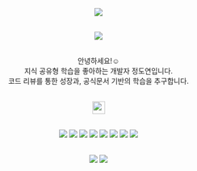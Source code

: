 
<p align="center">
  <img src="https://github.com/doyeonjeong/doyeonjeong/assets/108422901/cde732d5-1842-4411-adaf-29627f91a7a8"><br><br>
</p>

<div align="center">
  <a href="https://hits.seeyoufarm.com"><img src="https://hits.seeyoufarm.com/api/count/incr/badge.svg?url=https%3A%2F%2Fgithub.com%2Fdoyeonjeong&count_bg=%234D76B1&title_bg=%23555555&icon=github.svg&icon_color=%23E7E7E7&title=Visited&edge_flat=false"/></a><br><br>
</div>

<div align="center">
  <p>
    안녕하세요!☺️ <br>
    지식 공유형 학습을 좋아하는 개발자 정도연입니다. <br>
    코드 리뷰를 통한 성장과, 공식문서 기반의 학습을 추구합니다.<br><br>
  </p>
</div>

<div align="center">
  <img height="25" src="https://github.com/doyeonjeong/doyeonjeong/assets/108422901/ca82e821-7d84-4cbf-9623-d12abfb0135b"/>
</div><br>

<div align="center">
  <p>
    <img src="https://img.shields.io/badge/Swift-F05138?&style=flat-square&logo=Swift&logoColor=white"/>
    <img src="https://img.shields.io/badge/SwiftUI-2C68B5?&style=flat-square&logo=Swift&logoColor=white"/>
    <img src="https://img.shields.io/badge/Xcode-147EFB?&style=flat-square&logo=Xcode&logoColor=white"/>
    <img src="https://img.shields.io/badge/Git-F05032?&style=flat-square&logo=Git&logoColor=white"/>
    <img src="https://img.shields.io/badge/GitHub-111111?&style=flat-square&logo=GitHub&logoColor=white"/>
    <img src="https://img.shields.io/badge/VSCode-007ACC?&style=flat-square&logo=VisualStudioCode&logoColor=white"/>
    <img src="https://img.shields.io/badge/Figma-ef8c7d?&style=flat-square&logo=Figma&logoColor=white"/>
    <img src="https://img.shields.io/badge/Illustrator-FF9A00?&style=flat-square&logo=AdobeIllustrator&logoColor=white"/><br><br>
  </p>
</div>

<div align="center">
  <img src="https://github-readme-stats.vercel.app/api?username=doyeonjeong&hide=contribs,prs&show_icons=true&theme=tokyonight"/>
  <img src="https://github-readme-stats.vercel.app/api/top-langs/?username=doyeonjeong&layout=compact&theme=tokyonight"/>
</div><br>
